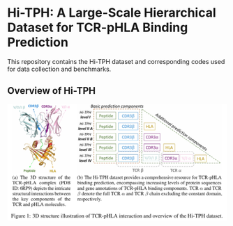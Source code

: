 # Hi-TPH: A Large-Scale Hierarchical Dataset for TCR-pHLA Binding Prediction

This repository contains the Hi-TPH dataset and corresponding codes used for data collection and benchmarks.

## Overview of Hi-TPH

![overview](./asserts/overview.jpg)